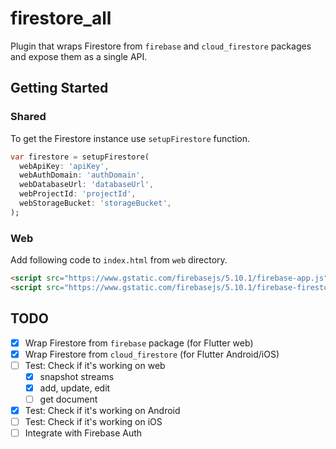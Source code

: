 # firestore_all

Plugin that wraps Firestore from `firebase` and `cloud_firestore` packages and expose them as a single API.

## Getting Started

### Shared

To get the Firestore instance use `setupFirestore` function.

```dart
var firestore = setupFirestore(
  webApiKey: 'apiKey',
  webAuthDomain: 'authDomain',
  webDatabaseUrl: 'databaseUrl',
  webProjectId: 'projectId',
  webStorageBucket: 'storageBucket',
);
```

### Web
Add following code to `index.html` from `web` directory.
```html
<script src="https://www.gstatic.com/firebasejs/5.10.1/firebase-app.js"></script>
<script src="https://www.gstatic.com/firebasejs/5.10.1/firebase-firestore.js"></script>
```

## TODO
* [x] Wrap Firestore from `firebase` package (for Flutter web) 
* [x] Wrap Firestore from `cloud_firestore` (for Flutter Android/iOS)
* [ ] Test: Check if it's working on web
  * [x] snapshot streams
  * [x] add, update, edit
  * [ ] get document
* [x] Test: Check if it's working on Android
* [ ] Test: Check if it's working on iOS
* [ ] Integrate with Firebase Auth